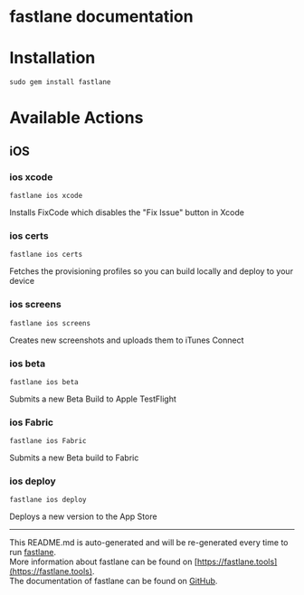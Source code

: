 fastlane documentation
================
# Installation
```
sudo gem install fastlane
```
# Available Actions
## iOS
### ios xcode
```
fastlane ios xcode
```
Installs FixCode which disables the "Fix Issue" button in Xcode
### ios certs
```
fastlane ios certs
```
Fetches the provisioning profiles so you can build locally and deploy to your device
### ios screens
```
fastlane ios screens
```
Creates new screenshots and uploads them to iTunes Connect
### ios beta
```
fastlane ios beta
```
Submits a new Beta Build to Apple TestFlight
### ios Fabric
```
fastlane ios Fabric
```
Submits a new Beta build to Fabric
### ios deploy
```
fastlane ios deploy
```
Deploys a new version to the App Store

----

This README.md is auto-generated and will be re-generated every time to run [fastlane](https://fastlane.tools).  
More information about fastlane can be found on [https://fastlane.tools](https://fastlane.tools).  
The documentation of fastlane can be found on [GitHub](https://github.com/fastlane/fastlane).